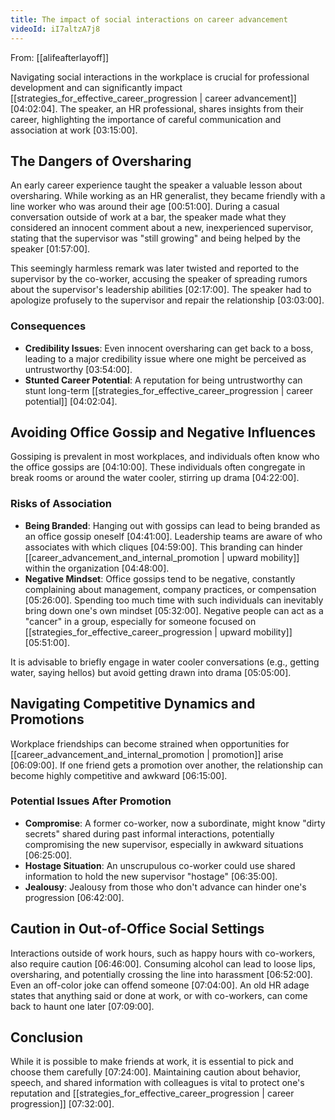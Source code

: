 ```yaml
---
title: The impact of social interactions on career advancement
videoId: iI7altzA7j8
---
```


From: [[alifeafterlayoff]] <br/> 

Navigating social interactions in the workplace is crucial for professional development and can significantly impact [[strategies_for_effective_career_progression | career advancement]] <a class="yt-timestamp" data-t="04:02:04">[04:02:04]</a>. The speaker, an HR professional, shares insights from their career, highlighting the importance of careful communication and association at work <a class="yt-timestamp" data-t="03:15:00">[03:15:00]</a>.

## The Dangers of Oversharing

An early career experience taught the speaker a valuable lesson about oversharing. While working as an HR generalist, they became friendly with a line worker who was around their age <a class="yt-timestamp" data-t="00:51:00">[00:51:00]</a>. During a casual conversation outside of work at a bar, the speaker made what they considered an innocent comment about a new, inexperienced supervisor, stating that the supervisor was "still growing" and being helped by the speaker <a class="yt-timestamp" data-t="01:57:00">[01:57:00]</a>.

This seemingly harmless remark was later twisted and reported to the supervisor by the co-worker, accusing the speaker of spreading rumors about the supervisor's leadership abilities <a class="yt-timestamp" data-t="02:17:00">[02:17:00]</a>. The speaker had to apologize profusely to the supervisor and repair the relationship <a class="yt-timestamp" data-t="03:03:00">[03:03:00]</a>.

### Consequences
*   **Credibility Issues**: Even innocent oversharing can get back to a boss, leading to a major credibility issue where one might be perceived as untrustworthy <a class="yt-timestamp" data-t="03:54:00">[03:54:00]</a>.
*   **Stunted Career Potential**: A reputation for being untrustworthy can stunt long-term [[strategies_for_effective_career_progression | career potential]] <a class="yt-timestamp" data-t="04:02:04">[04:02:04]</a>.

## Avoiding Office Gossip and Negative Influences

Gossiping is prevalent in most workplaces, and individuals often know who the office gossips are <a class="yt-timestamp" data-t="04:10:00">[04:10:00]</a>. These individuals often congregate in break rooms or around the water cooler, stirring up drama <a class="yt-timestamp" data-t="04:22:00">[04:22:00]</a>.

### Risks of Association
*   **Being Branded**: Hanging out with gossips can lead to being branded as an office gossip oneself <a class="yt-timestamp" data-t="04:41:00">[04:41:00]</a>. Leadership teams are aware of who associates with which cliques <a class="yt-timestamp" data-t="04:59:00">[04:59:00]</a>. This branding can hinder [[career_advancement_and_internal_promotion | upward mobility]] within the organization <a class="yt-timestamp" data-t="04:48:00">[04:48:00]</a>.
*   **Negative Mindset**: Office gossips tend to be negative, constantly complaining about management, company practices, or compensation <a class="yt-timestamp" data-t="05:26:00">[05:26:00]</a>. Spending too much time with such individuals can inevitably bring down one's own mindset <a class="yt-timestamp" data-t="05:32:00">[05:32:00]</a>. Negative people can act as a "cancer" in a group, especially for someone focused on [[strategies_for_effective_career_progression | upward mobility]] <a class="yt-timestamp" data-t="05:51:00">[05:51:00]</a>.

It is advisable to briefly engage in water cooler conversations (e.g., getting water, saying hellos) but avoid getting drawn into drama <a class="yt-timestamp" data-t="05:05:00">[05:05:00]</a>.

## Navigating Competitive Dynamics and Promotions

Workplace friendships can become strained when opportunities for [[career_advancement_and_internal_promotion | promotion]] arise <a class="yt-timestamp" data-t="06:09:00">[06:09:00]</a>. If one friend gets a promotion over another, the relationship can become highly competitive and awkward <a class="yt-timestamp" data-t="06:15:00">[06:15:00]</a>.

### Potential Issues After Promotion
*   **Compromise**: A former co-worker, now a subordinate, might know "dirty secrets" shared during past informal interactions, potentially compromising the new supervisor, especially in awkward situations <a class="yt-timestamp" data-t="06:25:00">[06:25:00]</a>.
*   **Hostage Situation**: An unscrupulous co-worker could use shared information to hold the new supervisor "hostage" <a class="yt-timestamp" data-t="06:35:00">[06:35:00]</a>.
*   **Jealousy**: Jealousy from those who don't advance can hinder one's progression <a class="yt-timestamp" data-t="06:42:00">[06:42:00]</a>.

## Caution in Out-of-Office Social Settings

Interactions outside of work hours, such as happy hours with co-workers, also require caution <a class="yt-timestamp" data-t="06:46:00">[06:46:00]</a>. Consuming alcohol can lead to loose lips, oversharing, and potentially crossing the line into harassment <a class="yt-timestamp" data-t="06:52:00">[06:52:00]</a>. Even an off-color joke can offend someone <a class="yt-timestamp" data-t="07:04:00">[07:04:00]</a>. An old HR adage states that anything said or done at work, or with co-workers, can come back to haunt one later <a class="yt-timestamp" data-t="07:09:00">[07:09:00]</a>.

## Conclusion

While it is possible to make friends at work, it is essential to pick and choose them carefully <a class="yt-timestamp" data-t="07:24:00">[07:24:00]</a>. Maintaining caution about behavior, speech, and shared information with colleagues is vital to protect one's reputation and [[strategies_for_effective_career_progression | career progression]] <a class="yt-timestamp" data-t="07:32:00">[07:32:00]</a>.